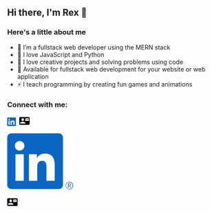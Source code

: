 ## Hi there, I'm Rex 👋

### Here's a little about me

- 🔭 I’m a fullstack web developer using the MERN stack
- 🌱 I love JavaScript and Python
- 👯 I love creative projects and solving problems using code
- 🥅 Available for fullstack web development for your website or web application
- ⚡ I teach programming by creating fun games and animations
 
### Connect with me:
<a href="https://www.linkedin.com/in/zachary-rex-rodriguez-0aa43723/"><img style="width:24px;" src="./linkedin.svg"/></a>
<a href="mailto:zrexrodriguez@gmail.com"><img src="./baseline_contact_mail_black_24dp.png"/></a>


[![linkedin](./linkedin.svg "linkedin logo")](https://www.linkedin.com/in/zachary-rex-rodriguez-0aa43723/)

[![email](./baseline_contact_mail_black_24dp.png "email logo")](mailto:zrexrodriguez@gmail.com)
